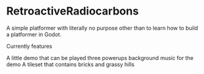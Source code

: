 # RetroactiveRadiocarbons
A simple platformer with literally no purpose other than to learn how to build a platformer in Godot.

Currently features

A little demo that can be played
three powerups
background music for the demo
A tileset that contains bricks and grassy hills
